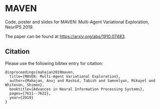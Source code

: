 # MAVEN
Code, poster and slides for MAVEN: Multi-Agent Variational Exploration, NeurIPS 2019.

The paper can be found at https://arxiv.org/abs/1910.07483.

## Citation

Please use the following bibtex entry for citation:
```
@inproceedings{mahajan2019maven,
  title={MAVEN: Multi-Agent Variational Exploration},
  author={Mahajan, Anuj and Rashid, Tabish and Samvelyan, Mikayel and Whiteson, Shimon},
  booktitle={Advances in Neural Information Processing Systems},
  pages={7611--7622},
  year={2019}
}

```
